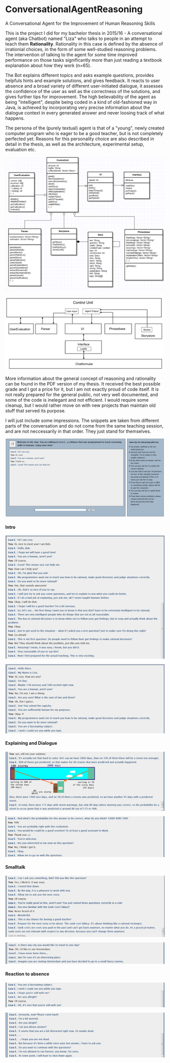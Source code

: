 # ConversationalAgentReasoning
A Conversational Agent for the Improvement of Human Reasoning Skills

This is the project I did for my bachelor thesis in 2015/16 - A conversational agent (aka Chatbot) named "Liza" who talks to people in an attempt to teach them **Rationality**. Rationality in this case is defined by the absence of irrationial choices, in the form of some well-studied reasoning problems. The intervention of talking to the agent for some time improved performance on those tasks significantly more than just reading a textbook explanation about how they work (n=65). 

The Bot explains different topics and asks example questions, provides helpfuls hints and example solutions, and gives feedback. It reacts to user absence and a broad variety of different user-initiated dialogue, it assesses the confidence of the user as well as the correctness of the solutions, and gives further tips for improvement. The high believability of the agent as being "intelligent", despite being coded in a kind of old-fashioned way in Java, is achieved by incorporating very precise information about the dialogue context in every generated answer and never loosing track of what happens.

The persona of the (purely textual) agent is that of a "young", newly created computer program who is eager to be a good teacher, but is not completely perfected yet. Reasons for this personality choice are also described in detail in the thesis, as well as the architecture, experimental setup, evaluation etc.

![architecture](https://github.com/LauraWartschinski/ConversationalAgentReasoning/blob/master/images/architecture.png)

![components](https://github.com/LauraWartschinski/ConversationalAgentReasoning/blob/master/images/components.png)


More information about the general concept of reasoning and rationality can be found in the PDF version of my thesis. It received the best possible grade and I got a price for it, but I am not exactly proud of code itself. It is not really prepared for the general public, not very well documented, and some of the code is inelegant and not efficient. I would require some cleanup, but I would rather move on with new projects than maintain old stuff that served its purpose.

I will just include some impressions. The snippets are taken from different parts of the conversation and do not come from the same teaching session, and are not neccessarily in that order. They just stand for themselves.

![Intro](https://github.com/LauraWartschinski/ConversationalAgentReasoning/blob/master/images/onlineConversation.png)


#### Intro ####
![Intro](https://github.com/LauraWartschinski/ConversationalAgentReasoning/blob/master/images/intro.png)

![Intro](https://github.com/LauraWartschinski/ConversationalAgentReasoning/blob/master/images/intro2.png)

#### Explaining and Dialogue ####
![Explanation](https://github.com/LauraWartschinski/ConversationalAgentReasoning/blob/master/images/explanation.png)

![Assessig confidence](https://github.com/LauraWartschinski/ConversationalAgentReasoning/blob/master/images/confidence.png)

#### Smalltalk ####
![smalltalk](https://github.com/LauraWartschinski/ConversationalAgentReasoning/blob/master/images/smalltalk2.png)

![smalltalk](https://github.com/LauraWartschinski/ConversationalAgentReasoning/blob/master/images/smalltalk.png)

#### Reaction to absence ####
![reaction](https://github.com/LauraWartschinski/ConversationalAgentReasoning/blob/master/images/reaction0.png)

![reaction](https://github.com/LauraWartschinski/ConversationalAgentReasoning/blob/master/images/reaction.png)


